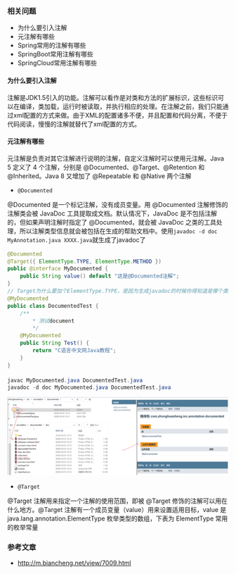 ### 相关问题
* 为什么要引入注解
* 元注解有哪些
* Spring常用的注解有哪些
* SpringBoot常用注解有哪些
* SpringCloud常用注解有哪些

#### 为什么要引入注解
注解是JDK1.5引入的功能。注解可以看作是对类和方法的扩展标识，这些标识可以在编译，类加载，运行时被读取，并执行相应的处理。在注解之前，我们只能通过xml配置的方式来做。由于XML的配置诸多不便，并且配置和代码分离，不便于代码阅读，慢慢的注解就替代了xml配置的方式。

#### 元注解有哪些

元注解是负责对其它注解进行说明的注解，自定义注解时可以使用元注解。Java 5 定义了 4 个注解，分别是 @Documented、@Target、@Retention 和 @Inherited。Java 8 又增加了 @Repeatable 和 @Native 两个注解
* `@Documented`

@Documented 是一个标记注解，没有成员变量。用 @Documented 注解修饰的注解类会被 JavaDoc 工具提取成文档。默认情况下，JavaDoc 是不包括注解的，但如果声明注解时指定了 @Documented，就会被 JavaDoc 之类的工具处理，所以注解类型信息就会被包括在生成的帮助文档中。使用`javadoc -d doc MyAnnotation.java XXXX.java`就生成了javadoc了
```java
@Documented
@Target({ ElementType.TYPE, ElementType.METHOD })
public @interface MyDocumented {
    public String value() default "这是@Documented注解";
}
// Target为什么要加个ElementType.TYPE，是因为生成javadoc的时候你得知道是哪个类啊
@MyDocumented
public class DocumentedTest {
    /**
        * 测试document
        */
    @MyDocumented
    public String Test() {
        return "C语言中文网Java教程";
    }
}

javac MyDocumented.java DocumentedTest.java
javadoc -d doc MyDocumented.java DocumentedTest.java
```
![](image/documented-annotation.png)

* `@Target`

@Target 注解用来指定一个注解的使用范围，即被 @Target 修饰的注解可以用在什么地方。@Target 注解有一个成员变量（value）用来设置适用目标，value 是 java.lang.annotation.ElementType 枚举类型的数组，下表为 ElementType 常用的枚举常量


### 参考文章
* http://m.biancheng.net/view/7009.html